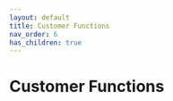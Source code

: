 ```yaml
---
layout: default
title: Customer Functions
nav_order: 6
has_children: true
---
```

# Customer Functions
